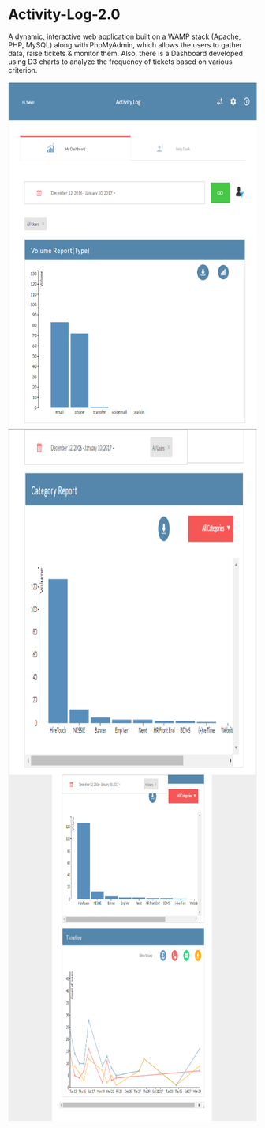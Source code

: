 # Activity-Log-2.0
A dynamic, interactive web application built on a WAMP stack (Apache, PHP, MySQL) along with PhpMyAdmin, which allows the users to gather data, raise tickets &amp; monitor them. Also, there is a Dashboard developed using D3 charts to analyze the frequency of tickets based on various criterion.
<br><br>
<a href="url"><img src="https://github.com/sbajaj7/Activity-Log-2.0/blob/master/Dashboard%201.PNG" align="left" height="700" width="1000" ></a>
<br>
<a href="url"><img src="https://github.com/sbajaj7/Activity-Log-2.0/blob/master/Dashboard%202.PNG" align="left" height="700" width="1000" ></a>
<br>
<a href="url"><img src="https://github.com/sbajaj7/Activity-Log-2.0/blob/master/Dashboard%203.PNG" align="left" height="700" width="1000" ></a>
